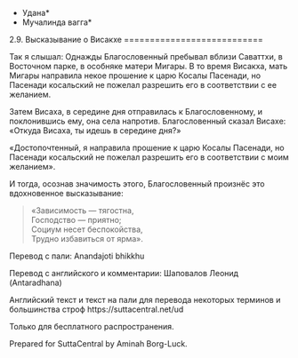 * Удана*
* Мучалинда вагга*

2\.9\. Высказывание о Висакхе
\=\=\=\=\=\=\=\=\=\=\=\=\=\=\=\=\=\=\=\=\=\=\=\=\=\=\=

Так я слышал: Однажды Благословенный пребывал вблизи Саваттхи, в Восточном парке, в особняке матери Мигары\. В то время Висакха, мать Мигары направила некое прошение к царю Косалы Пасенади, но Пасенади косальский не пожелал разрешить его в соответствии с ее желанием\.

Затем Висаха, в середине дня отправилась к Благословенному, и поклонившись ему, она села напротив\. Благословенный сказал Висахе: «Откуда Висаха, ты идешь в середине дня?»

«Достопочтенный, я направила прошение к царю Косалы Пасенади, но Пасенади косальский не пожелал разрешить его в соответствии с моим желанием»\.

И тогда, осознав значимость этого, Благословенный произнёс это вдохновенное высказывание:

> «Зависимость — тягостна,  
> Господство — приятно;  
> Социум несет беспокойства,  
> Трудно избавиться от ярма»\.

Перевод с пали: Anandajoti bhikkhu

Перевод с английского и комментарии: Шаповалов Леонид \(Antaradhana\)

Английский текст и текст на пали для перевода некоторых терминов и большинства строф https://suttacentral\.net/ud

  

Только для бесплатного распространения\.

  

Prepared for SuttaCentral by Aminah Borg\-Luck\.